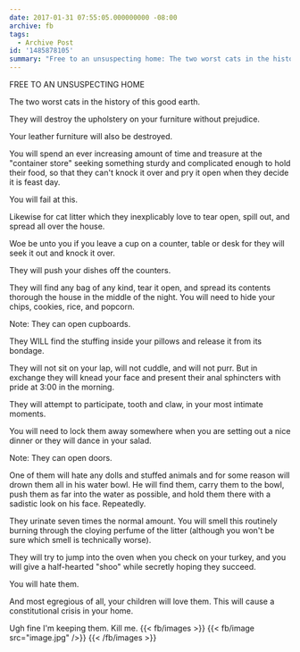 ```yaml
---
date: 2017-01-31 07:55:05.000000000 -08:00
archive: fb
tags: 
  - Archive Post
id: '1485878105'
summary: "Free to an unsuspecting home: The two worst cats in the history of this good earth."
---
```


FREE TO AN UNSUSPECTING HOME

The two worst cats in the history of this good earth. 

They will destroy the upholstery on your furniture without prejudice.

Your leather furniture will also be destroyed.  

You will spend an ever increasing amount of time and treasure at the "container store" seeking something sturdy and complicated enough to hold their food, so that they can't knock it over and pry it open when they decide it is feast day. 

You will fail at this. 

Likewise for cat litter which they inexplicably love to tear open, spill out, and spread all over the house. 

Woe be unto you if you leave a cup on a counter, table or desk for they will seek it out and knock it over.

They will push your dishes off the counters. 

They will find any bag of any kind, tear it open, and spread its contents thorough the house in the middle of the night. You will need to hide your chips, cookies, rice, and popcorn. 

Note: They can open cupboards. 

They WILL find the stuffing inside your pillows and release it from its bondage. 

They will not sit on your lap, will not cuddle, and will not purr. But in exchange they will knead your face and present their anal sphincters with pride at 3:00 in the morning. 

They will attempt to participate, tooth and claw, in your most intimate moments. 

You will need to lock them away somewhere when you are setting out a nice dinner or they will dance in your salad. 

Note: They can open doors.

One of them will hate any dolls and stuffed animals and for some reason will drown them all in his water bowl. He will find them, carry them to the bowl, push them as far into the water as possible, and hold them there with a sadistic look on his face. Repeatedly. 

They urinate seven times the normal amount. You will smell this routinely burning through the cloying perfume of the litter (although you won't be sure which smell is technically worse).

They will try to jump into the oven when you check on your turkey, and you will give a half-hearted "shoo" while secretly hoping they succeed. 

You will hate them. 

And most egregious of all, your children will love them. This will cause a constitutional crisis in your home. 

Ugh fine I'm keeping them. Kill me.
{{< fb/images >}}
{{< fb/image src="image.jpg" />}}
{{< /fb/images >}}
